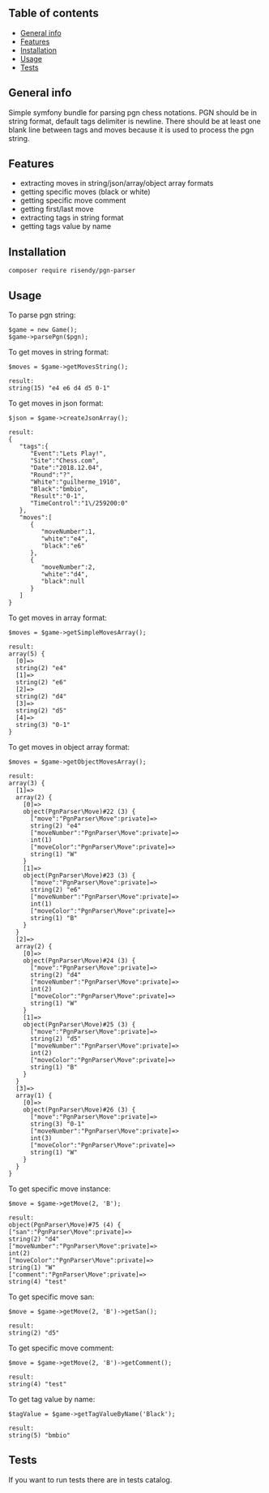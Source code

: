 ## Table of contents
* [General info](#general-info)
* [Features](#features)
* [Installation](#installation)
* [Usage](#usage)
* [Tests](#tests)

## General info
Simple symfony bundle for parsing pgn chess notations.
PGN should be in string format, default tags delimiter is newline. There should be at least one blank line between tags and moves because it is used to process the pgn string.

## Features
* extracting moves in string/json/array/object array formats
* getting specific moves (black or white)
* getting specific move comment
* getting first/last move
* extracting tags in string format
* getting tags value by name

## Installation
```
composer require risendy/pgn-parser
```

## Usage
To parse pgn string:
```
$game = new Game();
$game->parsePgn($pgn);
```
To get moves in string format:
```
$moves = $game->getMovesString();

result:
string(15) "e4 e6 d4 d5 0-1"
```

To get moves in json format:
```
$json = $game->createJsonArray();

result:
{
   "tags":{
      "Event":"Lets Play!",
      "Site":"Chess.com",
      "Date":"2018.12.04",
      "Round":"?",
      "White":"guilherme_1910",
      "Black":"bmbio",
      "Result":"0-1",
      "TimeControl":"1\/259200:0"
   },
   "moves":[
      {
         "moveNumber":1,
         "white":"e4",
         "black":"e6"
      },
      {
         "moveNumber":2,
         "white":"d4",
         "black":null
      }
   ]
}
```

To get moves in array format:
```
$moves = $game->getSimpleMovesArray();

result:
array(5) {
  [0]=>
  string(2) "e4"
  [1]=>
  string(2) "e6"
  [2]=>
  string(2) "d4"
  [3]=>
  string(2) "d5"
  [4]=>
  string(3) "0-1"
}
```
To get moves in object array format:
```
$moves = $game->getObjectMovesArray();

result:
array(3) {
  [1]=>
  array(2) {
    [0]=>
    object(PgnParser\Move)#22 (3) {
      ["move":"PgnParser\Move":private]=>
      string(2) "e4"
      ["moveNumber":"PgnParser\Move":private]=>
      int(1)
      ["moveColor":"PgnParser\Move":private]=>
      string(1) "W"
    }
    [1]=>
    object(PgnParser\Move)#23 (3) {
      ["move":"PgnParser\Move":private]=>
      string(2) "e6"
      ["moveNumber":"PgnParser\Move":private]=>
      int(1)
      ["moveColor":"PgnParser\Move":private]=>
      string(1) "B"
    }
  }
  [2]=>
  array(2) {
    [0]=>
    object(PgnParser\Move)#24 (3) {
      ["move":"PgnParser\Move":private]=>
      string(2) "d4"
      ["moveNumber":"PgnParser\Move":private]=>
      int(2)
      ["moveColor":"PgnParser\Move":private]=>
      string(1) "W"
    }
    [1]=>
    object(PgnParser\Move)#25 (3) {
      ["move":"PgnParser\Move":private]=>
      string(2) "d5"
      ["moveNumber":"PgnParser\Move":private]=>
      int(2)
      ["moveColor":"PgnParser\Move":private]=>
      string(1) "B"
    }
  }
  [3]=>
  array(1) {
    [0]=>
    object(PgnParser\Move)#26 (3) {
      ["move":"PgnParser\Move":private]=>
      string(3) "0-1"
      ["moveNumber":"PgnParser\Move":private]=>
      int(3)
      ["moveColor":"PgnParser\Move":private]=>
      string(1) "W"
    }
  }
}
```
To get specific move instance:
```
$move = $game->getMove(2, 'B');

result:
object(PgnParser\Move)#75 (4) {
["san":"PgnParser\Move":private]=>
string(2) "d4"
["moveNumber":"PgnParser\Move":private]=>
int(2)
["moveColor":"PgnParser\Move":private]=>
string(1) "W"
["comment":"PgnParser\Move":private]=>
string(4) "test"
```
To get specific move san:
```
$move = $game->getMove(2, 'B')->getSan();

result:
string(2) "d5"
```
To get specific move comment:
```
$move = $game->getMove(2, 'B')->getComment();

result:
string(4) "test"
```
To get tag value by name:
```
$tagValue = $game->getTagValueByName('Black');

result:
string(5) "bmbio"
```

## Tests
If you want to run tests there are in tests catalog.
